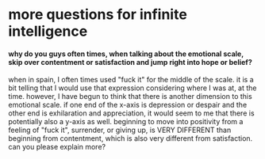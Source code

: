 # more questions for infinite intelligence

#### why do you guys often times, when talking about the emotional scale, skip over contentment or satisfaction and jump right into hope or belief?

when in spain, I often times used "fuck it" for the middle of the scale. it is a bit telling that I would use that expression considering where I was at, at the time. however, I have begun to think that there is another dimension to this emotional scale. if one end of the x-axis is depression or despair and the other end is exhilaration and appreciation, it would seem to me that there is potentially also a y-axis as well. beginning to move into positivity from a feeling of "fuck it", surrender, or giving up, is VERY DIFFERENT than beginning from contentment, which is also very different from satisfaction. can you please explain more?
